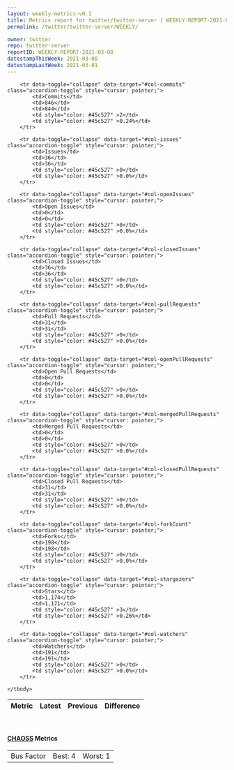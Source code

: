 ```yaml
---
layout: weekly-metrics-v0.1
title: Metrics report for twitter/twitter-server | WEEKLY-REPORT-2021-03-08
permalink: /twitter/twitter-server/WEEKLY/

owner: twitter
repo: twitter-server
reportID: WEEKLY-REPORT-2021-03-08
datestampThisWeek: 2021-03-08
datestampLastWeek: 2021-03-01
---
```




<table class="table table-condensed" style="border-collapse:collapse;">
    <thead>
    <tr>
        <th>Metric</th>
        <th>Latest</th>
        <th>Previous</th>
        <th colspan="2" style="text-align: center;">Difference</th>
    </tr>
    </thead>
    <tbody>

        <tr data-toggle="collapse" data-target="#col-commits" class="accordion-toggle" style="cursor: pointer;">
            <td>Commits</td>
            <td>846</td>
            <td>844</td>
            <td style="color: #45c527" >2</td>
            <td style="color: #45c527" >0.24%</td>
        </tr>
        
        <tr data-toggle="collapse" data-target="#col-issues" class="accordion-toggle" style="cursor: pointer;">
            <td>Issues</td>
            <td>36</td>
            <td>36</td>
            <td style="color: #45c527" >0</td>
            <td style="color: #45c527" >0.0%</td>
        </tr>
        
        <tr data-toggle="collapse" data-target="#col-openIssues" class="accordion-toggle" style="cursor: pointer;">
            <td>Open Issues</td>
            <td>0</td>
            <td>0</td>
            <td style="color: #45c527" >0</td>
            <td style="color: #45c527" >0.0%</td>
        </tr>
        
        <tr data-toggle="collapse" data-target="#col-closedIssues" class="accordion-toggle" style="cursor: pointer;">
            <td>Closed Issues</td>
            <td>36</td>
            <td>36</td>
            <td style="color: #45c527" >0</td>
            <td style="color: #45c527" >0.0%</td>
        </tr>
        
        <tr data-toggle="collapse" data-target="#col-pullRequests" class="accordion-toggle" style="cursor: pointer;">
            <td>Pull Requests</td>
            <td>31</td>
            <td>31</td>
            <td style="color: #45c527" >0</td>
            <td style="color: #45c527" >0.0%</td>
        </tr>
        
        <tr data-toggle="collapse" data-target="#col-openPullRequests" class="accordion-toggle" style="cursor: pointer;">
            <td>Open Pull Requests</td>
            <td>0</td>
            <td>0</td>
            <td style="color: #45c527" >0</td>
            <td style="color: #45c527" >0.0%</td>
        </tr>
        
        <tr data-toggle="collapse" data-target="#col-mergedPullRequests" class="accordion-toggle" style="cursor: pointer;">
            <td>Merged Pull Requests</td>
            <td>0</td>
            <td>0</td>
            <td style="color: #45c527" >0</td>
            <td style="color: #45c527" >0.0%</td>
        </tr>
        
        <tr data-toggle="collapse" data-target="#col-closedPullRequests" class="accordion-toggle" style="cursor: pointer;">
            <td>Closed Pull Requests</td>
            <td>31</td>
            <td>31</td>
            <td style="color: #45c527" >0</td>
            <td style="color: #45c527" >0.0%</td>
        </tr>
        
        <tr data-toggle="collapse" data-target="#col-forkCount" class="accordion-toggle" style="cursor: pointer;">
            <td>Forks</td>
            <td>198</td>
            <td>198</td>
            <td style="color: #45c527" >0</td>
            <td style="color: #45c527" >0.0%</td>
        </tr>
        
        <tr data-toggle="collapse" data-target="#col-stargazers" class="accordion-toggle" style="cursor: pointer;">
            <td>Stars</td>
            <td>1,174</td>
            <td>1,171</td>
            <td style="color: #45c527" >3</td>
            <td style="color: #45c527" >0.26%</td>
        </tr>
        
        <tr data-toggle="collapse" data-target="#col-watchers" class="accordion-toggle" style="cursor: pointer;">
            <td>Watchers</td>
            <td>191</td>
            <td>191</td>
            <td style="color: #45c527" >0</td>
            <td style="color: #45c527" >0.0%</td>
        </tr>
        
    </tbody>
</table>
<br>
<h4><a target="_blank" href="https://chaoss.community/">CHAOSS</a> Metrics</h4>

<table class="table table-condensed" style="border-collapse:collapse;">
    <tbody>
        <td>Bus Factor</td>
        <td>Best: 4</td>
        <td>Worst: 1</td>
    </tbody>
</table>
